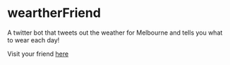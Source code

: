 # weartherFriend

A twitter bot that tweets out the weather for Melbourne and tells you what to wear each day!

Visit your friend [here](https://twitter.com/weartherfriend)

